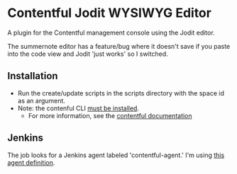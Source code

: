 # Contentful Jodit WYSIWYG Editor

A plugin for the Contentful management console using the Jodit editor.

The summernote editor has a feature/bug where it doesn't save if you paste into the code view and Jodit 'just works' so I switched.

## Installation
- Run the create/update scripts in the scripts directory with the space id as an argument.
- Note: the contenful CLI [must be installed](https://github.com/contentful/contentful-cli#cloud-installation).
    - For more information, see the [contentful documentation](https://github.com/contentful/extensions#managing-extensions)


## Jenkins
The job looks for a Jenkins agent labeled 'contentful-agent.' I'm using [this agent definition](https://github.com/thehighlander/contentful-cli-agent).